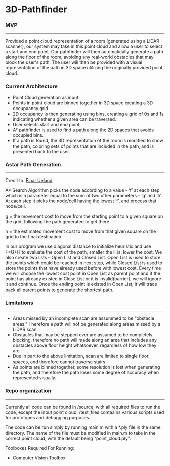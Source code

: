 # 3D-Pathfinder

### MVP
** **
Provided a point cloud representation of a room (generated using a LiDAR scanner), our system may take in this point cloud and allow a user to select a start and end point. Our pathfinder will then automatically generate a path along the floor of the room, avoiding any real-world obstacles that may block the user's path. The user will then be provided with a visual representation of the path in 3D space utilizing the originally provided point cloud.  

### Current Architecture
- Point Cloud generation as input
- Points in point cloud are binned together in 3D space creating a 3D occupaancy grid
- 2D occupancy is then generating using bins, creating a grid of 0s and 1s indicating whether a given area can be traversed.
- User selects start and end point
- A* pathfinder is used to find a path along the 2D spaces that avoids occupied bins.
- If a path is found, the 3D representation of the room is modified to show the path, coloring sets of points that are included in the path, and is presented back to the user.

### Astar Path Generation
** **
Credit to: [Einar Ueland](https://github.com/EinarUeland/Astar-Algorithm).

A* Search Algorithm picks the node according to a value - ‘f’ at each step which is a parameter equal to the sum of two other parameters – ‘g’ and ‘h’. At each step it picks the node/cell having the lowest ‘f’, and process that node/cell.

g = the movement cost to move from the starting point to a given square on the grid, following the path generated to get there. 

h = the estimated movement cost to move from that given square on the grid to the final destination. 

In our program we use diagonal distance to initialize heuristic and use F=G+H to evaluate the cost of the path, smaller the F is, lower the cost.
We also create two lists – Open List and Closed List. Open List is used to store the points which could be reached in next step, while Closed List is used to store the points that have already used before with lowest cost. Every time we will choose the lowest cost point in Open List as parent point and if the point has already existed in Close List or it is invalid(barrier), we will ignore it and continue. Once the ending point is existed in Open List, it will trace back all parent points to generate the shortest path.


### Limitations
** **
- Areas missed by an incomplete scan are assummed to be "obstacle areas." Therefore a path will not be generated along areas missed by a LiDAR scan. 
- Obstacles that may be stepped over are assumed to be completely blocking, therefore no path will made along an area that includes any obstacles above floor height whatsoever, regardless of how low they are. 
- Due in part to the above limitation, scan are limited to single floor spaces, and therefore cannot traverse stairs
- As points are binned together, some resolution is lost when generating the path, and therefore the path loses some degree of accuracy when represented visually.

### Repo organization
** **
Currently all code can be found in /source, with all required files to run the code, except the input point cloud. /test_files contaains various scripts used for prototypes and debugging purposes. 

The code can be run simply by running main.m with a *.ply file in the same directory. The name of the file must be modified in main.m to take in the correct point cloud, with the default being "point_cloud.ply".

Toolboxes Required For Running:
- Computer Vision Toolbox